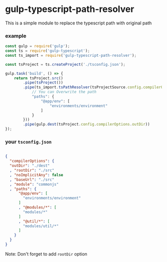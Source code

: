 # gulp-typescript-path-resolver
This is a simple module to replace the typescript path with original path

### example
```javascript
const gulp = require('gulp');
const ts = require('gulp-typescript');
const ts_import = require('gulp-typescript-path-resolver');

const tsProject = ts.createProject('./tsconfig.json');

gulp.task('build', () => {
    return tsProject.src()
        .pipe(tsProject())
        .pipe(ts_import.tsPathResolver(tsProjectSource.config.compilerOptions, {
            // You can Overwrite the path
            "paths": {
                "@app/env": [
                    "environments/environment"
                ]
            }
        }))
        .pipe(gulp.dest(tsProject.config.compilerOptions.outDir))
});

```

### your `tsconfig.json`

```json

{
  "compilerOptions": {
  "outDir": "./dest"
  , "rootDir": "./src"
  , "noImplicitAny": false
  , "baseUrl": "./src"
  , "module": "commonjs"
  , "paths": {
      "@app/env": [
        "environments/environment"
      ]
      , "@modules/*": [
        "modules/*"
      ]
      , "@util/*": [
        "modules/util/*"
      ]
    }
  }
}

```

Note: Don't forget to add `rootDir` option